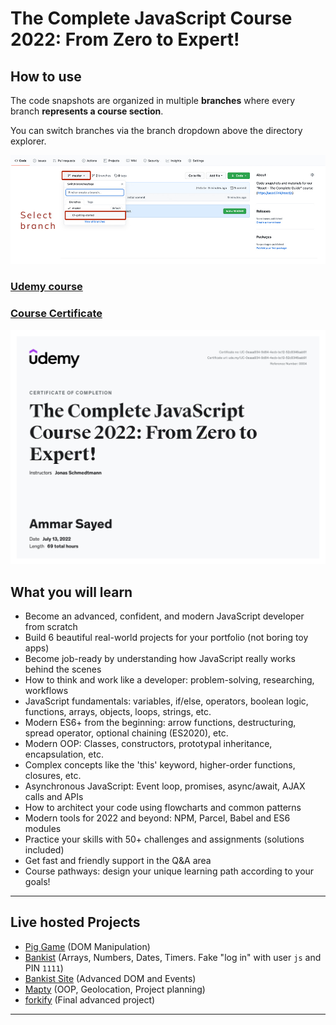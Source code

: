 # The Complete JavaScript Course 2022: From Zero to Expert!

## How to use

The code snapshots are organized in multiple **branches** where every branch **represents a course section**.

You can switch branches via the branch dropdown above the directory explorer.

![Click on the branch dropdown and then select the appropriate branch for the course section you're looking for](./selecting-a-branch.jpg)


### [Udemy course](https://www.udemy.com/course/the-complete-javascript-course/)

### [Course Certificate](https://www.udemy.com/certificate/UC-0eaaa934-9d84-4ecb-bc12-52c8346aab91/)
![](./javascript.jpg)

## What you will learn

- Become an advanced, confident, and modern JavaScript developer from scratch
- Build 6 beautiful real-world projects for your portfolio (not boring toy apps)
- Become job-ready by understanding how JavaScript really works behind the scenes
- How to think and work like a developer: problem-solving, researching, workflows
- JavaScript fundamentals: variables, if/else, operators, boolean logic, functions, arrays, objects, loops, strings, etc.
- Modern ES6+ from the beginning: arrow functions, destructuring, spread operator, optional chaining (ES2020), etc.
- Modern OOP: Classes, constructors, prototypal inheritance, encapsulation, etc.
- Complex concepts like the 'this' keyword, higher-order functions, closures, etc.
- Asynchronous JavaScript: Event loop, promises, async/await, AJAX calls and APIs
- How to architect your code using flowcharts and common patterns
- Modern tools for 2022 and beyond: NPM, Parcel, Babel and ES6 modules
- Practice your skills with 50+ challenges and assignments (solutions included)
- Get fast and friendly support in the Q&A area
- Course pathways: design your unique learning path according to your goals!

---

## Live hosted Projects

- [Pig Game](https://ammar-pig-game.netlify.app/) (DOM Manipulation)
- [Bankist](https://ammar-bankist-app.netlify.app/) (Arrays, Numbers, Dates, Timers. Fake "log in" with user `js` and PIN `1111`)
- [Bankist Site]([https://](https://ammar-bankist-site.netlify.app/)) (Advanced DOM and Events)
- [Mapty](https://ammar-mapty-site.netlify.app/) (OOP, Geolocation, Project planning)
- [forkify](https://ammar-forkify-app.netlify.app) (Final advanced project)

---
